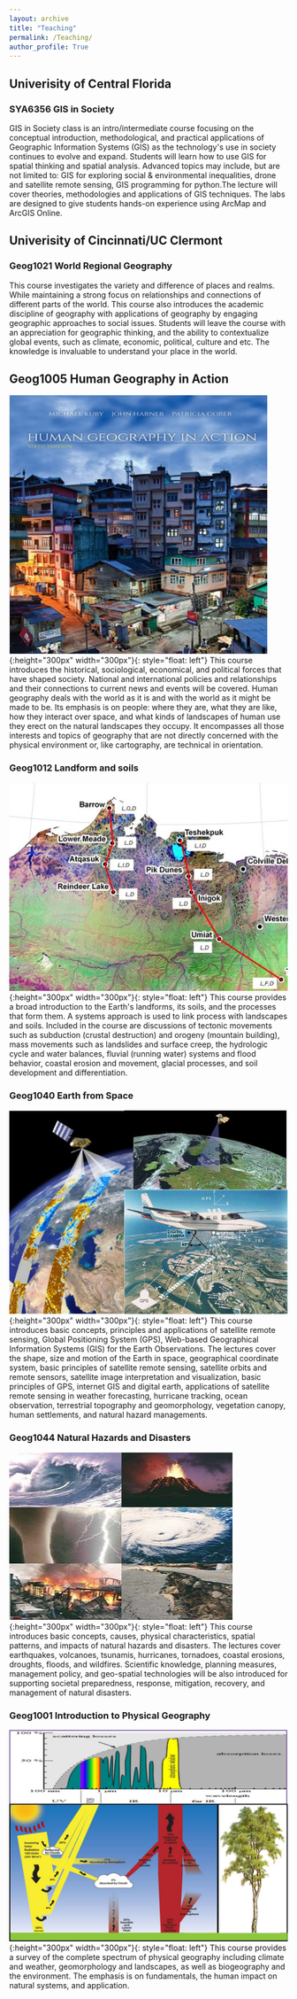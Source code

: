 ```yaml
---
layout: archive
title: "Teaching"
permalink: /Teaching/
author_profile: True
---
```




## Univerisity of Central Florida

### SYA6356   GIS in Society
GIS in Society class is an intro/intermediate course focusing on the conceptual introduction, methodological, and practical applications of Geographic Information Systems (GIS) as the technology's use in society continues to evolve and expand. Students will learn how to use GIS for spatial thinking and spatial analysis. Advanced topics may include, but are not limited to: GIS for exploring social & environmental inequalities, drone and satellite remote sensing, GIS programming for python.The lecture will cover theories, methodologies and applications of GIS techniques. The labs are designed to give students hands-on experience using ArcMap and ArcGIS Online.

## Univerisity of Cincinnati/UC Clermont 


### Geog1021 World Regional Geography
This course investigates the variety and difference of places and realms. While maintaining a strong focus on relationships and connections of different parts of the world. This course also introduces the academic discipline of geography with applications of geography by engaging geographic approaches to social issues. Students will leave the course with an appreciation for geographic thinking, and the ability to contextualize global events, such as climate, economic, political, culture and etc. The knowledge is invaluable to understand your place in the world.                                                                                                                          

## Geog1005 Human Geography in Action
![image](/images/humangeography.jpg){:height="300px" width="300px"}{: style="float: left"}
This course introduces the historical, sociological, economical, and political forces that have shaped society. National and international policies and relationships and their connections to current news and events will be covered. Human geography deals with the world as it is and with the world as it might be made to be. Its emphasis is on people: where they are, what they are like, how they interact over space, and what kinds of landscapes of human use they erect on the natural landscapes they occupy. It encompasses all those interests and topics of geography that are not directly concerned with the physical environment or, like cartography, are technical in orientation.                                                                                                                    

### Geog1012 Landform and soils
![image](/images/landsoil.png){:height="300px" width="300px"}{: style="float: left"} This course provides a broad introduction to the Earth's landforms, its soils, and the processes that form them. A systems approach is used to link process with landscapes and soils. Included in the course are discussions of tectonic movements such as subduction (crustal destruction) and orogeny (mountain building), mass movements such as landslides and surface creep, the hydrologic cycle and water balances, fluvial (running water) systems and flood behavior, coastal erosion and movement, glacial processes, and soil development and differentiation.                                                                                                                                                      


### Geog1040 Earth from Space
![image](/images/Earthfromspace.jpg){:height="300px" width="300px"}{: style="float: left"}  This course introduces basic concepts, principles and applications of satellite remote sensing, Global Positioning System (GPS), Web-based Geographical Information Systems (GIS) for the Earth Observations. The lectures cover the shape, size and motion of the Earth in space, geographical coordinate system, basic principles of satellite remote sensing, satellite orbits and remote sensors, satellite image interpretation and visualization, basic principles of GPS, internet GIS and digital earth, applications of satellite remote sensing in weather forecasting, hurricane tracking, ocean observation, terrestrial topography and geomorphology, vegetation canopy, human settlements, and natural hazard managements.                                                                                                    


### Geog1044 Natural Hazards and Disasters
![image](/images/naturehazard.jpg){:height="300px" width="300px"}{: style="float: left"} This course introduces basic concepts, causes, physical characteristics, spatial patterns, and impacts of natural hazards and disasters. The lectures cover earthquakes, volcanoes, tsunamis, hurricanes, tornadoes, coastal erosions, droughts, floods, and wildfires. Scientific knowledge, planning measures, management policy, and geo-spatial technologies will be also introduced for supporting societal preparedness, response, mitigation, recovery, and management of natural disasters.                                                                                                                                                                                      


### Geog1001 Introduction to Physical Geography
![image](/images/phisicalgeography.jpg){:height="300px" width="300px"}{: style="float: left"}  This course provides a survey of the complete spectrum of physical geography including climate and weather, geomorphology and landscapes, as well as biogeography and the environment. The emphasis is on fundamentals, the human impact on natural systems, and application.                                                                                                                                                                                      
